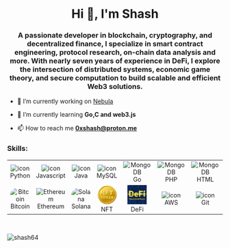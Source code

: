 <h1 align="center">Hi 👋, I'm Shash</h1>
<h3 align="center"> A passionate developer in blockchain, cryptography, and decentralized finance, I specialize in smart contract engineering, protocol research, on-chain data analysis and more. With nearly seven years of experience in DeFi, I explore the intersection of distributed systems, economic game theory, and secure computation to build scalable and efficient Web3 solutions. </h3>

- 🔭 I’m currently working on [Nebula](Jdn)

- 🌱 I’m currently learning **Go,C and web3.js**

- 📫 How to reach me **0xshash@proton.me**

<h3 align="left">Skills:</h3>
<table align="center">
  <tr>
    <td align="center" width="90">
      <img src="https://techstack-generator.vercel.app/python-icon.svg" alt="icon" width="55" height="55" />
      <br>Python
    </td>
    <td align="center" width="90">
      <img src="https://techstack-generator.vercel.app/js-icon.svg" alt="icon" width="55" height="55" />
      <br>Javascript
    </td>
    <td align="center" width="90">
      <img src="https://techstack-generator.vercel.app/java-icon.svg" alt="icon" width="55" height="55" />
      <br>Java
    </td>
    <td align="center" width="90">
      <img src="https://techstack-generator.vercel.app/mysql-icon.svg" alt="icon" width="55" height="55" />
      <br>MySQL
    </td>
    <td align="center" width="90">
        <img src="https://skillicons.dev/icons?i=go" width="48" height="48" alt="MongoDB" />
      <br>Go
    </td>
    <td align="center" width="90">
        <img src="https://skillicons.dev/icons?i=php" width="48" height="48" alt="MongoDB" />
      <br>PHP
    </td>
      <td align="center" width="90">
        <img src="https://skillicons.dev/icons?i=html" width="48" height="48" alt="MongoDB" />
      <br>HTML
    </td>
    </td>
      <td align="center" width="90">
        <img src="https://skillicons.dev/icons?i=css" width="48" height="48" alt="MongoDB" />
      <br>CSS
    </td>
  </tr>
  <tr>
    <td align="center" width="90">
      <img src="https://s2.coinmarketcap.com/static/img/coins/64x64/1.png" width="48" height="48" style="border-radius: 15px;" alt="Bitcoin" />
      <br>Bitcoin
    </td>
    <td align="center" width="90">
      <img src="https://s2.coinmarketcap.com/static/img/coins/64x64/1027.png" width="48" height="48" alt="Ethereum" />
      <br>Ethereum
    </td>
    <td align="center" width="90">
      <img src="https://s2.coinmarketcap.com/static/img/coins/64x64/5426.png" width="48" height="48" style="border-radius: 15px;" alt="Solana" />
      <br>Solana
    </td>
    <td align="center" width="90">
      <img src="https://github.com/kroim/profile/blob/master/icons/icon_nft.png?raw=true" height="45" >
      <br>NFT
    </td>
    <td align="center" width="90">
      <img src="https://github.com/kroim/profile/blob/master/icons/icon_defi.png?raw=true" height="45" >
      <br>DeFi
    </td>
    <td align="center" width="90">
        <img src="https://techstack-generator.vercel.app/aws-icon.svg" alt="icon" width="48" height="48" />
      <br>AWS
    </td>
        </td>
    <td align="center" width="90">
        <img src="https://techstack-generator.vercel.app/github-icon.svg" alt="icon" width="48" height="48" />
      <br>Git
    </td>
    <td align="center" width="90">
        <img src="https://techstack-generator.vercel.app/prettier-icon.svg" alt="icon" width="48" height="48" />
      <br>Prettier
    </td>
  </tr>
</table>
<br/>
<p align="left"> <img src="https://komarev.com/ghpvc/?username=shash64&label=Profile%20views&color=0e75b6&style=flat" alt="shash64" /> </p>
